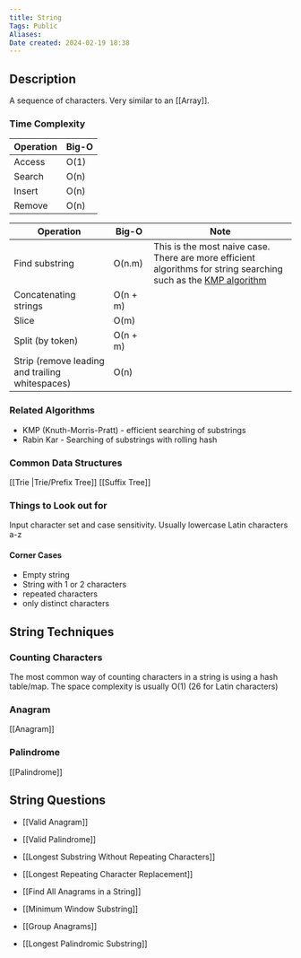 ```yaml
---
title: String
Tags: Public
Aliases:
Date created: 2024-02-19 18:38
---
```


## Description
A sequence of characters. Very similar to an [[Array]].

### Time Complexity
|Operation|Big-O|
|---|---|
|Access|O(1)|
|Search|O(n)|
|Insert|O(n)|
|Remove|O(n)|

|Operation|Big-O|Note|
|---|---|---|
|Find substring|O(n.m)|This is the most naive case. There are more efficient algorithms for string searching such as the [KMP algorithm](https://en.wikipedia.org/wiki/Knuth%E2%80%93Morris%E2%80%93Pratt_algorithm)|
|Concatenating strings|O(n + m)||
|Slice|O(m)||
|Split (by token)|O(n + m)||
|Strip (remove leading and trailing whitespaces)|O(n)|

### Related Algorithms

- KMP (Knuth-Morris-Pratt) - efficient searching of substrings
- Rabin Kar - Searching of substrings with rolling hash

### Common Data Structures

[[Trie |Trie/Prefix Tree]]
[[Suffix Tree]]

### Things to Look out for
Input character set and case sensitivity. Usually lowercase Latin characters a-z

#### Corner Cases
- Empty string
- String with 1 or 2 characters
- repeated characters
- only distinct characters

## String Techniques

### Counting Characters

The most common way of counting characters in a string is using a hash table/map.
The space complexity is usually O(1) (26 for Latin characters)


### Anagram
[[Anagram]]

### Palindrome
[[Palindrome]]


## String Questions
- [[Valid Anagram]]
- [[Valid Palindrome]]
- [[Longest Substring Without Repeating Characters]]

- [[Longest Repeating Character Replacement]]
- [[Find All Anagrams in a String]]
- [[Minimum Window Substring]]
- [[Group Anagrams]]
- [[Longest Palindromic Substring]]